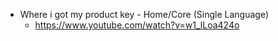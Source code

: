   * Where i got my product key - Home/Core (Single Language)
    * https://www.youtube.com/watch?v=w1_lLoa424o